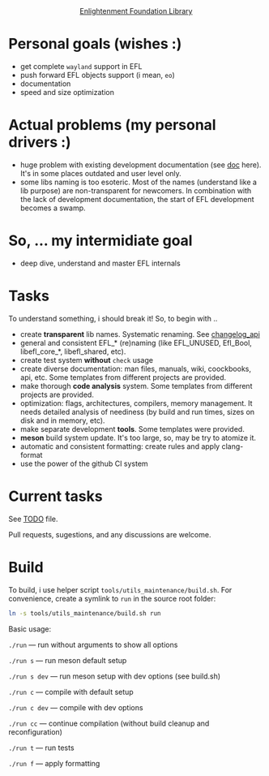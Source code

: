 <div align="center">
    <a href=https://www.enlightenment.org/about-efl>Enlightenment Foundation Library</a>
</div>

# Personal goals (wishes :)

- get complete `wayland` support in EFL
- push forward EFL objects support (i mean, `eo`)
- documentation
- speed and size optimization

# Actual problems (my personal drivers :)

- huge problem with existing development documentation (see [doc](https://www.enlightenment.org/develop/start.md) here).
  It's in some places outdated and user level only.
- some libs naming is too esoteric. Most of the names (understand like a lib purpose) are 
  non-transparent for newcomers. In combination with the lack of development
  documentation, the start of EFL development becomes a swamp.

# So, ... my intermidiate goal

- deep dive, understand and master EFL internals

# Tasks

To understand something, i should break it! So, to begin with ..

- create **transparent** lib names. Systematic renaming. See [changelog_api](./changelog_api.md)
- general and consistent EFL_* (re)naming (like EFL_UNUSED, 
  Efl_Bool, libefl_core_*, libefl_shared, etc).
- create test system **without** `check` usage
- create diverse documentation: man files, manuals, wiki, coockbooks, api, etc.
  Some templates from different projects are provided.
- make thorough **code analysis** system. Some templates from different 
  projects are provided.
- optimization: flags, architectures, compilers, memory management. It needs 
  detailed analysis of neediness (by build and run times, sizes on  disk and 
  in memory, etc).
- make separate development **tools**. Some templates were provided.
- **meson** build system update. It's too large, so, may be try to atomize it.
- automatic and consistent formatting: create rules and apply clang-format
- use the power of the github CI system

# Current tasks

See [TODO](./TODO) file. 

Pull requests, sugestions, and any discussions are welcome.

# Build

To build, i use helper script `tools/utils_maintenance/build.sh`.
For convenience, create a symlink to `run` in the source root folder:
```bash
ln -s tools/utils_maintenance/build.sh run
```

Basic usage: 

`./run`       — run without arguments to show all options

`./run s`     — run meson default setup

`./run s dev` — run meson setup with dev options (see build.sh)

`./run c`     — compile with default setup

`./run c dev` — compile with dev options

`./run cc`    — continue compilation (without build cleanup and reconfiguration)

`./run t`     — run tests

`./run f`     — apply formatting
